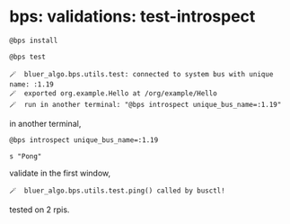 # bps: validations: test-introspect

```bash
@bps install
```

```bash
@bps test
```

```text
🪄  bluer_algo.bps.utils.test: connected to system bus with unique name: :1.19
🪄  exported org.example.Hello at /org/example/Hello
🪄  run in another terminal: "@bps introspect unique_bus_name=:1.19"
```

in another terminal,

```bash
@bps introspect unique_bus_name=:1.19
```

```text
s "Pong"
```

validate in the first window,

```text
🪄  bluer_algo.bps.utils.test.ping() called by busctl!
```

tested on 2 rpis.

